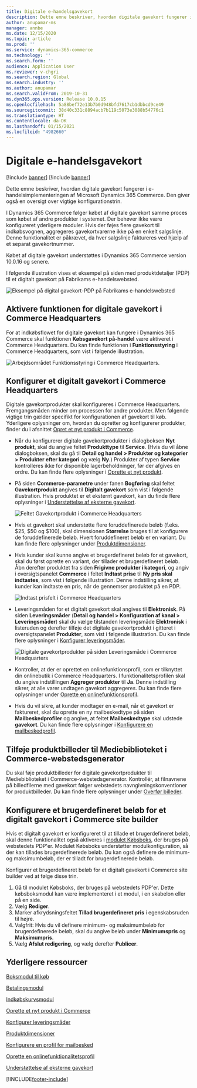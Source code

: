 ```yaml
---
title: Digitale e-handelsgavekort
description: Dette emne beskriver, hvordan digitale gavekort fungerer i e-handelsimplementeringen af Microsoft Dynamics 365 Commerce. Den giver også en oversigt over vigtige konfigurationstrin.
author: anupamar-ms
manager: annbe
ms.date: 12/15/2020
ms.topic: article
ms.prod: ''
ms.service: dynamics-365-commerce
ms.technology: ''
ms.search.form: ''
audience: Application User
ms.reviewer: v-chgri
ms.search.region: Global
ms.search.industry: ''
ms.author: anupamar
ms.search.validFrom: 2019-10-31
ms.dyn365.ops.version: Release 10.0.15
ms.openlocfilehash: 5a88bef72e13b7b0d948bfd7617cb1dbbcd9ce49
ms.sourcegitcommit: 38d40c331c8894acb7b119c5073e3088b54776c1
ms.translationtype: HT
ms.contentlocale: da-DK
ms.lasthandoff: 01/15/2021
ms.locfileid: "4982660"
---
```

# <a name="e-commerce-digital-gift-cards"></a>Digitale e-handelsgavekort

[!include [banner](includes/banner.md)]
[!include [banner](includes/preview-banner.md)]

Dette emne beskriver, hvordan digitale gavekort fungerer i e-handelsimplementeringen af Microsoft Dynamics 365 Commerce. Den giver også en oversigt over vigtige konfigurationstrin.

I Dynamics 365 Commerce følger købet af digitale gavekort samme proces som købet af andre produkter i systemet. Der behøver ikke være konfigureret yderligere moduler. Hvis der føjes flere gavekort til indkøbsvognen, aggregeres gavekortvarerne ikke på en enkelt salgslinje. Denne funktionalitet er påkrævet, da hver salgslinje faktureres ved hjælp af et separat gavekortnummer.

Købet af digitale gavekort understøttes i Dynamics 365 Commerce version 10.0.16 og senere.

I følgende illustration vises et eksempel på siden med produktdetaljer (PDP) til et digitalt gavekort på Fabrikams e-handelswebsted.

![Eksempel på digital gavekort-PDP på Fabrikams e-handelswebsted](./media/GiftcardPDP.PNG)

## <a name="turn-on-the-digital-gift-card-feature-in-commerce-headquarters"></a>Aktivere funktionen for digitale gavekort i Commerce Headquarters

For at indkøbsflowet for digitale gavekort kan fungere i Dynamics 365 Commerce skal funktionen **Købsgavekort på-handel** være aktiveret i Commerce Headquarters. Du kan finde funktionen i **Funktionsstyring** i Commerce Headquarters, som vist i følgende illustration.

![Arbejdsområdet Funktionsstyring i Commerce Headquarters.](./media/Featureflag.PNG)

## <a name="configure-a-digital-gift-card-in-commerce-headquarters"></a>Konfigurer et digitalt gavekort i Commerce Headquarters

Digitale gavekortprodukter skal konfigureres i Commerce Headquarters. Fremgangsmåden minder om processen for andre produkter. Men følgende vigtige trin gælder specifikt for konfigurationen af gavekort til køb. Yderligere oplysninger om, hvordan du opretter og konfigurerer produkter, finder du i afsnittet [Opret et nyt produkt i Commerce](create-new-product-commerce.md).

- Når du konfigurerer digitale gavekortprodukter i dialogboksen **Nyt produkt**, skal du angive feltet **Produkttype** til **Service**. (Hvis du vil åbne dialogboksen, skal du gå til **Detail og handel \> Produkter og kategorier \> Produkter efter kategori** og vælg **Ny**.) Produkter af typen **Service** kontrolleres ikke for disponible lagerbeholdninger, før der afgives en ordre. Du kan finde flere oplysninger i [Oprette et nyt produkt](create-new-product-commerce.md#create-a-new-product).
- På siden **Commerce-parametre** under fanen **Bogføring** skal feltet **Gavekortprodukt** angives til **Digitalt gavekort** som vist i følgende illustration. Hvis produktet er et eksternt gavekort, kan du finde flere oplysninger i [Understøttelse af eksterne gavekort](./dev-itpro/gift-card.md).

    ![Feltet Gavekortprodukt i Commerce Headquarters](./media/PostGiftcard.png)

- Hvis et gavekort skal understøtte flere foruddefinerede beløb (f.eks. $25, $50 og $100), skal dimensionen **Størrelse** bruges til at konfigurere de foruddefinerede beløb. Hvert foruddefineret beløb er en variant. Du kan finde flere oplysninger under [Produktdimensioner](https://docs.microsoft.com/dynamics365/supply-chain/pim/product-dimensions?toc=/dynamics365/retail/toc.json).
- Hvis kunder skal kunne angive et brugerdefineret beløb for et gavekort, skal du først oprette en variant, der tillader et brugerdefineret beløb. Åbn derefter produktet fra siden **Frigivne produkter i kategori**, og angiv i oversigtspanelet **Commerce** i feltet **Indtast prise** til **Ny pris skal indtastes**, som vist i følgende illustration. Denne indstilling sikrer, at kunder kan indtaste en pris, når de gennemser produktet på en PDP.

    ![Indtast prisfelt i Commerce Headquarters](./media/KeyInPrice.png)

- Leveringsmåden for et digitalt gavekort skal angives til **Elektronisk**. På siden **Leveringsmåder** (**Detail og handel \> Konfiguration af kanal \> Leveringsmåder**) skal du vælge tilstanden leveringsmåde **Elektronisk** i listeruden og derefter tilføje det digitale gavekortprodukt i gitteret i oversigtspanelet **Produkter**, som vist i følgende illustration. Du kan finde flere oplysninger i [Konfigurer leveringsmåder](https://docs.microsoft.com/dynamicsax-2012/appuser-itpro/set-up-modes-of-delivery).

    ![Digitale gavekortprodukter på siden Leveringsmåde i Commerce Headquarters](./media/ElectronicMode.PNG)

- Kontroller, at der er oprettet en onlinefunktionsprofil, som er tilknyttet din onlinebutik i Commerce Headquarters. I funktionalitetsprofilen skal du angive indstillingen **Aggreger produkter** til **Ja**. Denne indstilling sikrer, at alle varer undtagen gavekort aggregeres. Du kan finde flere oplysninger under [Oprette en onlinefunktionsprofil](online-functionality-profile.md).
- Hvis du vil sikre, at kunder modtager en e-mail, når et gavekort er faktureret, skal du oprette en ny mailbeskedtype på siden **Mailbeskedprofiler** og angive, at feltet **Mailbeskedtype** skal udstede **gavekort**. Du kan finde flere oplysninger i [Konfigurere en mailbeskedprofil](email-notification-profiles.md).

## <a name="add-product-images-to-the-commerce-site-builder-media-library"></a>Tilføje produktbilleder til Mediebiblioteket i Commerce-webstedsgenerator

Du skal føje produktbilleder for digitale gavekortprodukter til Mediebiblioteket i Commerce-webstedsgenerator. Kontrollér, at filnavnene på billedfilerne med gavekort følger webstedets navngivningskonventioner for produktbilleder. Du kan finde flere oplysninger under [Overfør billeder](dam-upload-images.md).

## <a name="configure-a-custom-amount-for-a-digital-gift-card-in-commerce-site-builder"></a>Konfigurere et brugerdefineret beløb for et digitalt gavekort i Commerce site builder

Hvis et digitalt gavekort er konfigureret til at tillade et brugerdefineret beløb, skal denne funktionalitet også aktiveres i [modulet Købsboks](add-buy-box.md), der bruges på webstedets PDP'er. Modulet Købsboks understøtter modulkonfiguration, så der kan tillades brugerdefinerede beløb. Du kan også definere de minimum- og maksimumbeløb, der er tilladt for brugerdefinerede beløb.

Konfigurer et brugerdefineret beløb for et digitalt gavekort i Commerce site builder ved at følge disse trin.

1. Gå til modulet Købsboks, der bruges på webstedets PDP'er. Dette købsboksmodul kan være implementeret i et modul, i en skabelon eller på en side.
1. Vælg **Rediger**.
1. Marker afkrydsningsfeltet **Tillad brugerdefineret pris** i egenskabsruden til højre.
1. Valgfrit: Hvis du vil definere minimum- og maksimumbeløb for brugerdefinerede beløb, skal du angive beløb under **Minimumspris** og **Maksimumpris**.
1. Vælg **Afslut redigering**, og vælg derefter **Publicer**.

## <a name="additional-resources"></a>Yderligere ressourcer

[Boksmodul til køb](add-buy-box.md)

[Betalingsmodul](add-checkout-module.md)

[Indkøbskurvsmodul](add-cart-module.md)

[Oprette et nyt produkt i Commerce](create-new-product-commerce.md)

[Konfigurer leveringsmåder](https://docs.microsoft.com/dynamicsax-2012/appuser-itpro/set-up-modes-of-delivery)

[Produktdimensioner](https://docs.microsoft.com/dynamics365/supply-chain/pim/product-dimensions?toc=/dynamics365/retail/toc.json)

[Konfigurere en profil for mailbesked](email-notification-profiles.md)

[Oprette en onlinefunktionalitetsprofil](online-functionality-profile.md)

[Understøttelse af eksterne gavekort](./dev-itpro/gift-card.md)


[!INCLUDE[footer-include](../includes/footer-banner.md)]